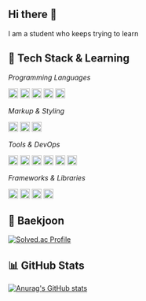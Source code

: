 ## Hi there 👋
I am a student who keeps trying to learn

## 🥵 Tech Stack & Learning
*Programming Languages*  

<a href="#"><img src="https://img.shields.io/badge/Python-3776AB?style=for-the-badge&logo=python&logoColor=white" alt="Python Badge" style="height: 20px;"></a>
<a href="#"><img src="https://img.shields.io/badge/Java-007396?style=for-the-badge&logo=java&logoColor=white" alt="Java Badge" style="height: 20px;"></a>
<a href="#"><img src="https://img.shields.io/badge/C-A8B9CC?style=for-the-badge&logo=c&logoColor=white" alt="C Badge" style="height: 20px;"></a>
<a href="#"><img src="https://img.shields.io/badge/JavaScript-F7DF1E?style=for-the-badge&logo=javascript&logoColor=black" alt="JavaScript Badge" style="height: 20px;"></a>
<a href="#"><img src="https://img.shields.io/badge/TypeScript-3178C6?style=for-the-badge&logo=typescript&logoColor=white" alt="TypeScript Badge" style="height: 20px;"></a>

*Markup & Styling*

<a href="#"><img src="https://img.shields.io/badge/HTML-E34F26?style=for-the-badge&logo=html5&logoColor=white" alt="HTML Badge" style="height: 20px;"></a>
<a href="#"><img src="https://img.shields.io/badge/CSS-1572B6?style=for-the-badge&logo=css3&logoColor=white" alt="CSS Badge" style="height: 20px;"></a>
<a href="#"><img src="https://img.shields.io/badge/Tailwind%20CSS-06B6D4?style=for-the-badge&logo=tailwindcss&logoColor=white" alt="Tailwind CSS Badge" style="height: 20px;"></a>

*Tools & DevOps*  

<a href="#"><img src="https://img.shields.io/badge/Git-F05032?style=for-the-badge&logo=git&logoColor=white" alt="Git Badge" style="height: 20px;"></a>
<a href="#"><img src="https://img.shields.io/badge/GitHub-181717?style=for-the-badge&logo=github&logoColor=white" alt="GitHub Badge" style="height: 20px;"></a>
<a href="#"><img src="https://img.shields.io/badge/Docker-2496ED?style=for-the-badge&logo=docker&logoColor=white" alt="Docker Badge" style="height: 20px;"></a>
<a href="#"><img src="https://img.shields.io/badge/Postman-FF6C37?style=for-the-badge&logo=postman&logoColor=white" alt="Postman Badge" style="height: 20px;"></a>
<a href="#"><img src="https://img.shields.io/badge/Linux-FCC624?style=for-the-badge&logo=linux&logoColor=black" alt="Linux Badge" style="height: 20px;"></a>
<a href="#"><img src="https://img.shields.io/badge/ChatGPT-00A67E?style=for-the-badge&logo=openai&logoColor=white" alt="ChatGPT Badge" style="height: 20px;"></a>


*Frameworks & Libraries*

<a href="#"><img src="https://img.shields.io/badge/Spring-6DB33F?style=for-the-badge&logo=spring&logoColor=white" alt="Spring Badge" style="height: 20px;"></a>
<a href="#"><img src="https://img.shields.io/badge/React-000000?style=for-the-badge&logo=react&logoColor=61DAFB" alt="React Badge" style="height: 20px;"></a>
<a href="#"><img src="https://img.shields.io/badge/Redux-764ABC?style=for-the-badge&logo=redux&logoColor=white" alt="Redux Badge" style="height: 20px;"></a>
<a href="#"><img src="https://img.shields.io/badge/Node.js-339933?style=for-the-badge&logo=node.js&logoColor=white" alt="Node.js Badge" style="height: 20px;"></a>






## 🐳 Baekjoon

[![Solved.ac Profile](http://mazassumnida.wtf/api/v2/generate_badge?boj=d34sda334)](https://solved.ac/profile/d34sda334)


## 📊 GitHub Stats

[![Anurag's GitHub stats](https://github-readme-stats.vercel.app/api?username=minwoonggi&show_icons=true&title_color=ffffff&text_color=ffffff&icon_color=ffffff&bg_color=F9D976,F39F18,DAA520&hide_border=true&border_radius=15)](https://github.com/anuraghazra/github-readme-stats)






